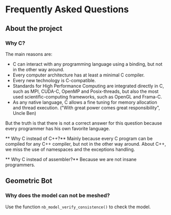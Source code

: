 # Frequently Asked Questions

## About the project

### Why C?

The main reasons are:
- C can interact with any programming language using a binding,
  but not in the other way around.
- Every computer architecture has at least a minimal C compiler.
- Every new technology is C-compatible.
- Standards for High Performance Computing are integrated directly in C,
  such as MPI, CUDA-C, OpenMP and Posix-threads, but also the most used
  scientific-computing frameworks, such as OpenGL and Frama-C.
- As any native language, C allows a fine tuning for memory allocation
  and thread execution.
  ("With great power comes great responsibility", Uncle Ben)

But the truth is that there is not a correct answer for this question because
every programmer has his own favorite language.

** Why C instead of C++?**
Mainly because every C program can be compiled for any C++ compiler,
but not in the other way around.
About C++, we miss the use of namespaces and the exceptions handling.

** Why C instead of assembler?**
Because we are not insane programmers.

## Geometric Bot

### Why does the model can not be meshed?
 Use the function `nb_model_verify_consistence()` to check the
 model.
